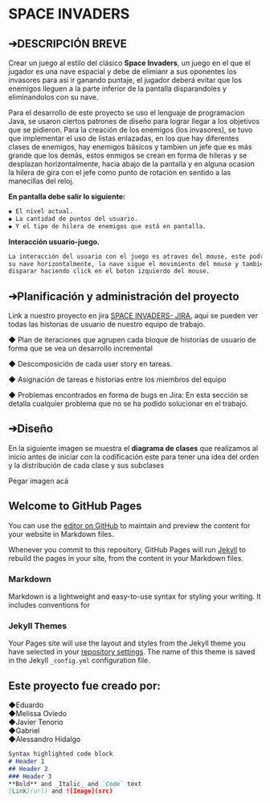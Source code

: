 
# SPACE INVADERS

## ➔DESCRIPCIÓN BREVE
Crear un juego al estilo del clásico **Space Invaders**, un juego en el que el jugador es una nave espacial y debe de elimianr a sus oponentes los  invasores para asi ir ganando puntaje, el jugador deberá evitar que los enemigos lleguen a la parte inferior de la pantalla disparandoles y eliminandolos con su nave. 

Para el desarrollo de este proyecto se uso el lenguaje de programacion Java, se usaron ciertos patrones de diseño para lograr llegar a los objetivos que se pidieron.
Para la creación de los enemigos (los invasores), se tuvo que implementar el uso de listas enlazadas, en los que hay diferentes clases de enemigos, hay enemigos básicos y tambien un jefe que es más grande que los demás, estos enmigos se crean en forma de hileras y se desplazan horizontalmente, hacia abajo de la pantalla y en alguna ocasion la hilera de gira con el jefe como punto de rotación en sentido a las manecillas del reloj.

**En pantalla debe salir lo siguiente:**
```markdown
◆ El nivel actual.
◆ La cantidad de puntos del usuario.
◆ Y el tipo de hilera de enemigos que está en pantalla.
```
**Interacción usuario-juego.**
```markdown
La interacción del usuario con el juego es atraves del mouse, este podrá desplazar
su nave horizontalmente, la nave sigue el movimiento del mouse y tambien podrá 
disparar haciendo click en el boton izquierdo del mouse.
```

## ➔Planificación y administración del proyecto
Link a nuestro proyecto en jira [SPACE INVADERS- JIRA](https://algoritms-and-data-structures-project1.atlassian.net/jira/your-work), aquí se pueden ver todas las historias de usuario de nuestro equipo de trabajo.

◆ Plan de iteraciones que agrupen cada bloque de historias de usuario de forma
que se vea un desarrollo incremental

◆ Descomposición de cada user story en tareas.

◆ Asignación de tareas e historias entre los miembros del equipo

◆ Problemas encontrados en forma de bugs en Jira: En esta sección se detalla
cualquier problema que no se ha podido solucionar en el trabajo.




## ➔Diseño
En la siguiente imagen se muestra el **diagrama de clases** que realizamos al inicio antes de iniciar con la codificación este para tener una idea del orden y la distribución de cada clase y sus subclases

Pegar imagen acá


















## Welcome to GitHub Pages

You can use the [editor on GitHub](https://github.com/A-HiDALGO/PROYECTO-1----CRAZY-ROAD/edit/gh-pages/index.md) to maintain and preview the content for your website in Markdown files.

Whenever you commit to this repository, GitHub Pages will run [Jekyll](https://jekyllrb.com/) to rebuild the pages in your site, from the content in your Markdown files.

### Markdown

Markdown is a lightweight and easy-to-use syntax for styling your writing. It includes conventions for



### Jekyll Themes

Your Pages site will use the layout and styles from the Jekyll theme you have selected in your [repository settings](https://github.com/A-HiDALGO/PROYECTO-1----CRAZY-ROAD/settings/pages). The name of this theme is saved in the Jekyll `_config.yml` configuration file.

## Este proyecto fue creado por:
◆Eduardo                                                                                                         
◆Melissa Oviedo                                                                                                 
◆Javier Tenorio                                                                                                 
◆Gabriel                                                                                                         
◆Alessandro Hidalgo                                                                         

```markdown
Syntax highlighted code block
# Header 1
## Header 2
### Header 3
**Bold** and _Italic_ and `Code` text
[Link](url) and ![Image](src)
```
